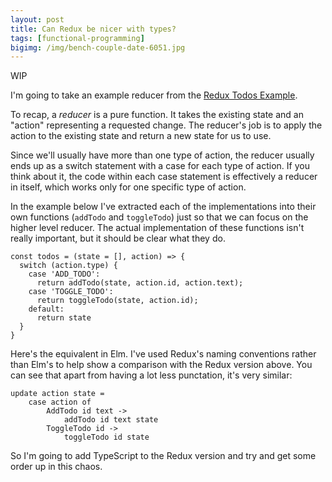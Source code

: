 ```yaml
---
layout: post
title: Can Redux be nicer with types?
tags: [functional-programming]
bigimg: /img/bench-couple-date-6051.jpg
---
```


WIP

I'm going to take an example reducer from the [Redux Todos Example](https://github.com/reduxjs/redux/tree/master/examples/todos).

To recap, a _reducer_ is a pure function. It takes the existing state and an "action" representing a requested change. The reducer's job is to apply the action to the existing state and return a new state for us to use.

Since we'll usually have more than one type of action, the reducer usually ends up as a switch statement with a case for each type of action. If you think about it, the code within each case statement is effectively a reducer in itself, which works only for one specific type of action. 

In the example below I've extracted each of the implementations into their own functions (`addTodo` and `toggleTodo`) just so that we can focus on the higher level reducer. The actual implementation of these functions isn't really important, but it should be clear what they do.

```
const todos = (state = [], action) => {
  switch (action.type) {
    case 'ADD_TODO':
      return addTodo(state, action.id, action.text);
    case 'TOGGLE_TODO':
      return toggleTodo(state, action.id);
    default:
      return state
  }
}
```

Here's the equivalent in Elm. I've used Redux's naming conventions rather than Elm's to help show a comparison with the Redux version above. You can see that apart from having a lot less punctation, it's very similar:

```
update action state =
    case action of
        AddTodo id text ->
            addTodo id text state
        ToggleTodo id ->
            toggleTodo id state
```

So I'm going to add TypeScript to the Redux version and try and get some order up in this chaos.
